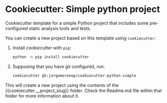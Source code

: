 # Cookiecutter: Simple python project

Cookiecutter template for a simple Python project that includes some pre-configured static analysis tools and tests. 

You can create a new project based on this template using `cookiecutter`:

1. Install *cookiecutter* with `pip`:
   ```bash
   python -m pip install cookiecutter
   ```
2. Supposing that you have git configured, run:
   ```bash
   cookiecutter gh:jorgemorenop/cookiecutter-python-simple
   ```

This will create a new project using the contents of the {{cookiecutter.__project_slug}} folder. Check the Readme.md file
within that folder for more information about it.
